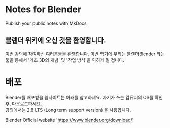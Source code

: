 #  Notes for Blender

Publish your public notes with MkDocs

## 블렌더 위키에 오신 것을 환영합니다. 

이번 강의에 참여하신 여러분들을 환영합니다. 
이번 학기에 우리는 블렌더Blender 라는 툴을 통해서 '기초 3D의 개념' 및 '작업 방식'을 익히게 될 겁니다. 

# 배포 
Blender를 배포받을 웹사이트는 아래를 참고하세요. 
자기가 쓰는 컴퓨터의 OS를 확인 후, 다운로드하세요.  
강의에서는 2.8 LTS (Long term support version) 을 사용합니다. 

Blender Official website 
'https://www.blender.org/download/'

